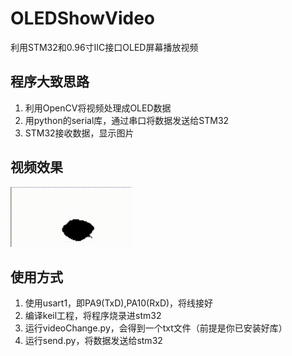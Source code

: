 # OLEDShowVideo
利用STM32和0.96寸IIC接口OLED屏幕播放视频
## 程序大致思路
1. 利用OpenCV将视频处理成OLED数据
2. 用python的serial库，通过串口将数据发送给STM32
3. STM32接收数据，显示图片

## 视频效果
![image](https://github.com/Scale08/OLEDShowVideo/blob/main/%E8%A7%86%E9%A2%91%E6%95%88%E6%9E%9C.gif)

## 使用方式
1. 使用usart1，即PA9(TxD),PA10(RxD)，将线接好
2. 编译keil工程，将程序烧录进stm32
3. 运行videoChange.py，会得到一个txt文件（前提是你已安装好库）
4. 运行send.py，将数据发送给stm32
